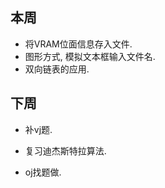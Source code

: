 ## 本周

- 将VRAM位面信息存入文件. 
- 图形方式, 模拟文本框输入文件名.
- 双向链表的应用.

## 下周

- 补vj题.

- 复习迪杰斯特拉算法.

- oj找题做.

  



